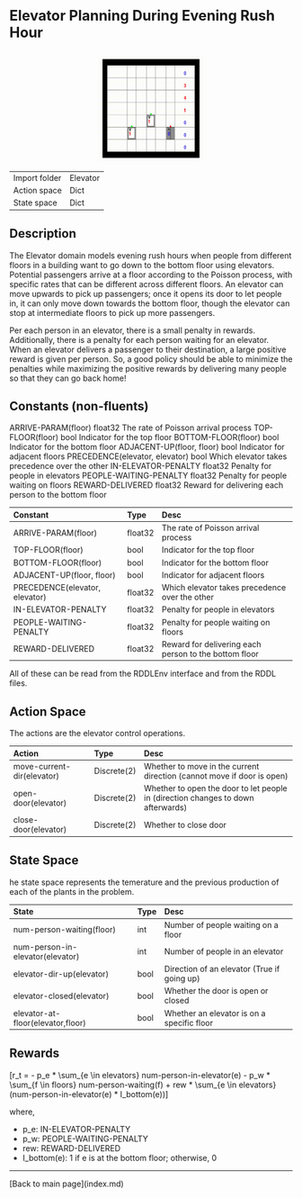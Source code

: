 <p style="font-size:25px;text-align:left"><b>Elevator Planning During Evening Rush Hour</b></p>

<div style="width:100%;text-align:center;">
  <a href="images/elevator2.gif">
    <img src="images/elevator2.gif" height="190" width="190" />
  </a>
</div>

|       |      |
|:------------------|:------------|
| Import folder     | Elevator  |
| Action space      | Dict        |
| State space       | Dict        |



## Description

The Elevator domain models evening rush hours when people from different floors in a building want to go down to the bottom floor using elevators. 
Potential passengers arrive at a floor according to the Poisson process, with specific rates that can be different across different floors. 
An elevator can move upwards to pick up passengers; once it opens its door to let people in, it can only move down towards the bottom floor,
though the elevator can stop at intermediate floors to pick up more passengers.

Per each person in an elevator, there is a small penalty in rewards.  Additionally, there is a penalty for each person waiting for an elevator.  
When an elevator delivers a passenger to their destination, a large positive reward is given per person. 
So, a good policy should be able to minimize the penalties while maximizing the positive rewards by delivering many people so that they can go back home!

## Constants (non-fluents)

ARRIVE-PARAM(floor) float32 The rate of Poisson arrival process
TOP-FLOOR(floor) bool Indicator for the top floor
BOTTOM-FLOOR(floor) bool Indicator for the bottom floor
ADJACENT-UP(floor, floor) bool Indicator for adjacent floors
PRECEDENCE(elevator, elevator) bool Which elevator takes precedence over the other
IN-ELEVATOR-PENALTY float32 Penalty for people in elevators
PEOPLE-WAITING-PENALTY float32 Penalty for people waiting on floors
REWARD-DELIVERED float32 Reward for delivering each person to the bottom floor


| Constant                       | Type             |  Desc                                                    |
|:-------------------------------|:-----------------|:---------------------------------------------------------|
| ARRIVE-PARAM(floor)            | float32          |   The rate of Poisson arrival process                    |
| TOP-FLOOR(floor)               | bool             |   Indicator for the top floor                            |
| BOTTOM-FLOOR(floor)            | bool             |   Indicator for the bottom floor                         |
| ADJACENT-UP(floor, floor)      | bool             |   Indicator for adjacent floors                          |
| PRECEDENCE(elevator, elevator) | float32          |   Which elevator takes precedence over the other         |
| IN-ELEVATOR-PENALTY            | float32          |   Penalty for people in elevators                        |
| PEOPLE-WAITING-PENALTY         | float32          |   Penalty for people waiting on floors                   |
| REWARD-DELIVERED               | float32          |   Reward for delivering each person to the bottom floor  |

All of these can be read from the RDDLEnv interface and from the RDDL files.

## Action Space

The actions are the elevator control operations.

| Action                     | Type             |  Desc                                                                             |
|:---------------------------|:-----------------|:----------------------------------------------------------------------------------|
| move-current-dir(elevator) | Discrete(2)      |  Whether to move in the current direction (cannot move if door is open)           |
| open-door(elevator)        | Discrete(2)      |  Whether to open the door to let people in (direction changes to down afterwards) |
| close-door(elevator)       | Discrete(2)      |  Whether to close door                                                            |


## State Space

he state space represents the temerature and the previous production of each of the plants in the problem.

| State                               | Type         |  Desc                                          |
|:------------------------------------|:-------------|:-----------------------------------------------|
| num-person-waiting(floor)           | int          | Number of people waiting on a floor            |
| num-person-in-elevator(elevator)    | int          | Number of people in an elevator                |
| elevator-dir-up(elevator)           | bool         | Direction of an elevator (True if going up)    |
| elevator-closed(elevator)           | bool         | Whether the door is open or closed             |
| elevator-at-floor(elevator,floor)   | bool         | Whether an elevator is on a specific floor     |               



## Rewards

\[r_t = - p_e * \sum_{e \in elevators} num-person-in-elevator(e) - p_w * \sum_{f \in floors} num-person-waiting(f) + rew * \sum_{e \in elevators} (num-person-in-elevator(e) * I_bottom(e))\]

where,

- p_e: IN-ELEVATOR-PENALTY
- p_w: PEOPLE-WAITING-PENALTY
- rew: REWARD-DELIVERED
- I_bottom(e): 1 if e is at the bottom floor; otherwise, 0

<!--## References -->


<hr>
[Back to main page](index.md)

